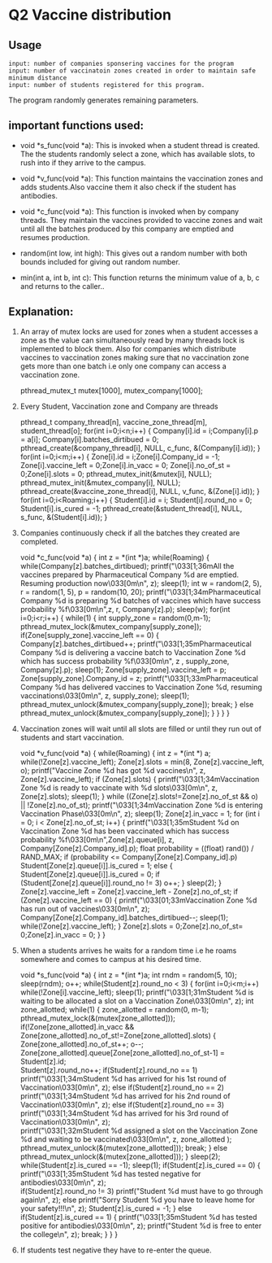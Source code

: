 # Q2 Vaccine distribution

## Usage
	input: number of companies sponsering vaccines for the program
	input: number of vaccinatoin zones created in order to maintain safe minimum distance
    input: number of students registered for this program.

The program randomly generates remaining parameters.	

## important functions used:
	
* void *s_func(void *a):
	This is invoked when a student thread is created. The the students randomly select a zone, which has available slots, to rush into if they arrive to the campus.

* void *v_func(void *a):
	This function maintains the vaccination zones and adds students.Also vaccine them it also check if the student has antibodies.

* void *c_func(void *a):
	This function is invoked when by company threads. They maintain the vaccines provided to vaccine zones and wait until all the batches produced by this company are emptied and resumes production.

* random(int low, int high):
	This gives out a random number with both bounds included for giving out random number.

* min(int a, int b, int c):
	This function returns the minimum value of a, b, c and returns to the caller..

## Explanation:

1.	An array of mutex locks are used for zones when a student accesses a zone as the value can simultaneously read by many threads lock is implemented to block them.
	Also for companies which distribute vaccines to vaccination zones making sure that no vaccination zone gets more than one batch i.e only one company can access a vaccination zone.

	pthread_mutex_t mutex[1000], mutex_company[1000];

2.	Every Student, Vaccination zone and Company are threads 
	
	pthread_t company_thread[n], vaccine_zone_thread[m], student_thread[o];
        for(int i=0;i<n;i++)
        {
                Company[i].id = i;Company[i].p = a[i];
                Company[i].batches_dirtibued = 0;
                pthread_create(&company_thread[i], NULL, c_func, &(Company[i].id));
        }
        for(int i=0;i<m;i++)
        {
                Zone[i].id = i;Zone[i].Company_id = -1;
                Zone[i].vaccine_left = 0;Zone[i].in_vacc = 0;
                Zone[i].no_of_st = 0;Zone[i].slots = 0;
                pthread_mutex_init(&mutex[i], NULL);
                pthread_mutex_init(&mutex_company[i], NULL);
                pthread_create(&vaccine_zone_thread[i], NULL, v_func, &(Zone[i].id));
        }
        for(int i=0;i<Roaming;i++)
        {
                Student[i].id = i;
                Student[i].round_no = 0;
                Student[i].is_cured = -1;
                pthread_create(&student_thread[i], NULL, s_func, &(Student[i].id));
        }

3.	Companies continuously check if all the batches they created are completed.

	void *c_func(void *a)
	{
        	int z = *(int *)a;
        	while(Roaming)
        	{
                	while(Company[z].batches_dirtibued);
                	printf("\033[1;36mAll the vaccines prepared by Pharmaceutical Company %d are emptied. Resuming production now\033[0m\n", z);
                	sleep(1);
                	int w = random(2, 5), r = random(1, 5), p = random(10, 20);
                	printf("\033[1;34mPharmaceutical Company %d is preparing %d batches of vaccines which have success probability %f\033[0m\n",z, r, Company[z].p);
                	sleep(w);
                	for(int i=0;i<r;i++)
                	{
                	        while(1)
                	        {
                	                int supply_zone = random(0,m-1);
                	                pthread_mutex_lock(&mutex_company[supply_zone]);
                	                if(Zone[supply_zone].vaccine_left == 0)
                	                {
                	                        Company[z].batches_dirtibued++;
                	                        printf("\033[1;35mPharmaceutical Company %d is delivering a vaccine batch to Vaccination Zone %d which has success probability %f\033[0m\n", z
						, supply_zone, Company[z].p);
                	                        sleep(1);
                        	                Zone[supply_zone].vaccine_left = p;
                        	                Zone[supply_zone].Company_id = z;
                        	                printf("\033[1;33mPharmaceutical Company %d has delivered vaccines to Vaccination Zone %d, resuming vaccinations\033[0m\n", z, supply_zone);
                       		                sleep(1);
                       		                pthread_mutex_unlock(&mutex_company[supply_zone]);
                                	        break;
                       	         	}
                                	else
                                        	pthread_mutex_unlock(&mutex_company[supply_zone]);
                        	}
                	}
        	}
	} 
	
4.	Vaccination zones will wait until all slots are filled or until they run out of students and start vaccination.
	
	void *v_func(void *a)
	{
		while(Roaming)
        	{
                	int z = *(int *) a;
                	while(!Zone[z].vaccine_left);
                	Zone[z].slots = min(8, Zone[z].vaccine_left, o);
                	printf("Vaccine Zone %d has got %d vaccines\n", z, Zone[z].vaccine_left);
                	if (Zone[z].slots)
                	{
                	        printf("\033[1;34mVaccination Zone %d is ready to vaccinate with %d slots\033[0m\n", z, Zone[z].slots);
               	 	        sleep(1);
                	}
                	while ((Zone[z].slots!=Zone[z].no_of_st && o) || !Zone[z].no_of_st);
                	printf("\033[1;34mVaccination Zone %d is entering Vaccination Phase\033[0m\n", z);
                	sleep(1);
                	Zone[z].in_vacc = 1;
                	for (int i = 0; i < Zone[z].no_of_st; i++)
                	{
                        	printf("\033[1;35mStudent %d on Vaccination Zone %d has been vaccinated which has success probability %f\033[0m\n",Zone[z].queue[i], z, 
				Company[Zone[z].Company_id].p);
                        	float probability = ((float) rand()) / RAND_MAX;
                        	if (probability <= Company[Zone[z].Company_id].p)
                        	        Student[Zone[z].queue[i]].is_cured = 1;
                        	else
                        	{
                        	        Student[Zone[z].queue[i]].is_cured = 0;
                        	        if (Student[Zone[z].queue[i]].round_no != 3)
                        	                o++;
                        	}
                        	sleep(2);
            	    	}
                	Zone[z].vaccine_left = Zone[z].vaccine_left - Zone[z].no_of_st;
                	if (Zone[z].vaccine_left == 0)
                	{
                	        printf("\033[01;33mVaccination Zone %d has run out of vaccines\033[0m\n", z);
               	 	        Company[Zone[z].Company_id].batches_dirtibued--;
                 	       sleep(1);
                 	       while(!Zone[z].vaccine_left);
                	}
                	Zone[z].slots = 0;Zone[z].no_of_st= 0;Zone[z].in_vacc = 0;
        	}
	}

5.	When a students arrives he waits for a random time i.e he roams somewhere and comes to campus at his desired time.

	void *s_func(void *a)
	{
		int z = *(int *)a;
		int rndm = random(5, 10);
		sleep(rndm);
		o++;
		while(Student[z].round_no < 3)
		{
			for(int i=0;i<m;i++)
		    	while(!Zone[i].vaccine_left);
			sleep(1);
			printf("\033[1;31mStudent %d is waiting to be allocated a slot on a Vaccination Zone\033[0m\n", z);
			int zone_allotted;
			while(1)
			{
				zone_allotted = random(0, m-1);
				pthread_mutex_lock(&(mutex[zone_allotted]));
				if(!Zone[zone_allotted].in_vacc && Zone[zone_allotted].no_of_st!=Zone[zone_allotted].slots)
				{
					Zone[zone_allotted].no_of_st++;
					o--;
					Zone[zone_allotted].queue[Zone[zone_allotted].no_of_st-1] = Student[z].id;	
					Student[z].round_no++;
					if(Student[z].round_no == 1)
						printf("\033[1;34mStudent %d has arrived for his 1st round of Vaccination\033[0m\n", z);
					else if(Student[z].round_no == 2)
						printf("\033[1;34mStudent %d has arrived for his 2nd round of Vaccination\033[0m\n", z);
					else if(Student[z].round_no == 3)
						printf("\033[1;34mStudent %d has arrived for his 3rd round of Vaccination\033[0m\n", z);	
					printf("\033[1;32mStudent %d assigned a slot on the Vaccination Zone %d and waiting to be vaccinated\033[0m\n", z, zone_allotted );
					pthread_mutex_unlock(&(mutex[zone_allotted]));
					break;
				}
				else
					pthread_mutex_unlock(&(mutex[zone_allotted]));
			}
			sleep(2);
			while(Student[z].is_cured == -1);
			sleep(1);
			if(Student[z].is_cured == 0)
			{
				printf("\033[1;35mStudent %d has tested negative for antibodies\033[0m\n", z);	
				if(Student[z].round_no != 3)
					printf("Student %d must have to go through again\n", z);
				else
					printf("Sorry Student %d you have to leave home for your safety!!!\n", z);
				Student[z].is_cured = -1;
			}
			else if(Student[z].is_cured == 1)
			{
				printf("\033[1;35mStudent %d has tested positive for antibodies\033[0m\n", z);
				printf("Student %d is free to enter the college\n", z);
				break;
			}
		}
	}

6.	If students test negative they have to re-enter the queue.
